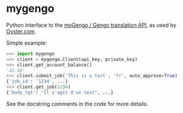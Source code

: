 mygengo
=======

Python interface to the [myGengo / Gengo translation API](http://gengo.com/api/developer-docs/), as used by [Oyster.com](http://www.oyster.com/).

Simple example:

```python
>>> import mygengo
>>> client = mygengo.Client(api_key, private_key)
>>> client.get_account_balance()
'42.50'
>>> client.submit_job('This is a test', 'fr', auto_approve=True)
{'job_id': '1234', ...}
>>> client.get_job(1234)
{'body_tgt': "Il s'agit d'un test", ...}
```

See the docstring comments in the code for more details.